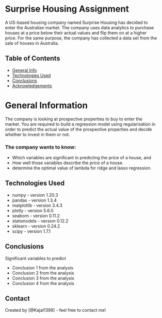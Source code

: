 # Surprise Housing Assignment
A US-based housing company named Surprise Housing has decided to enter the Australian market. The company uses data analytics to purchase houses at a price below their actual values and flip them on at a higher price. For the same purpose, the company has collected a data set from the sale of houses in Australia. 


## Table of Contents
* [General Info](#general-information)
* [Technologies Used](#technologies-used)
* [Conclusions](#conclusions)
* [Acknowledgements](#acknowledgements)



# General Information
   The company is looking at prospective properties to buy to enter the market. You are required to build a regression model using regularisation in order to predict the actual value of the prospective properties and decide whether to invest in them or not. 
   
### The company wants to know:
- Which variables are significant in predicting the price of a house, and
- How well those variables describe the price of a house.
- determine the optimal value of lambda for ridge and lasso regression.

## Technologies Used
- numpy - version 1.20.3
- pandas - version 1.3.4
- matplotlib - version 3.4.3
- plotly - version 5.6.0
- seaborn - version 0.11.2
- statsmodels - version 0.12.2
- sklearn - version 0.24.2
- scipy - version 1.7.1 

## Conclusions
Significant variables to predict
- Conclusion 1 from the analysis
- Conclusion 2 from the analysis
- Conclusion 3 from the analysis
- Conclusion 4 from the analysis


## Contact
Created by [@Kajal1398] - feel free to contact me!

